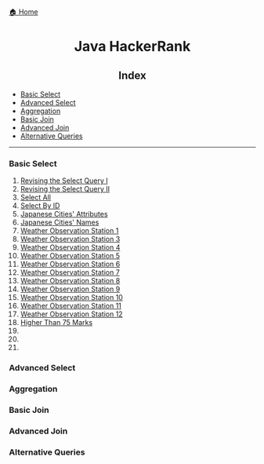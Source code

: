 [🏠 Home](../../../README.md)

<h1 style="text-align: center">Java HackerRank</h1>

<h2 style="text-align: center">Index</h2>

- [Basic Select](#basic-select)
- [Advanced Select](#advanced-select)
- [Aggregation](#aggregation)
- [Basic Join](#basic-join)
- [Advanced Join](#advanced-join)
- [Alternative Queries](#alternative-queries)

<hr/>

### Basic Select
1. [Revising the Select Query I](./solved%20problems/1.%20Revising%20the%20Select%20Query%20I.md)
2. [Revising the Select Query II](./solved%20problems/2.%20Revising%20the%20Select%20Query%20II.MD)
3. [Select All](./solved%20problems/3.%20Select%20All.md)
4. [Select By ID](./solved%20problems/4.%20Select%20By%20ID.md)
5. [Japanese Cities' Attributes](./solved%20problems/5.%20Japanese%20Cities'%20Attributes.md)
6. [Japanese Cities' Names](./solved%20problems/6.%20Japanese%20Cities'%20Names.md)
7. [Weather Observation Station 1](./solved%20problems/7.%20Weather%20Observation%20Station%201.md)
8. [Weather Observation Station 3](./solved%20problems/8.%20Weather%20Observation%20Station%203.md)
9.  [Weather Observation Station 4](./solved%20problems/9.%20Weather%20Observation%20Station%204.md)
10. [Weather Observation Station 5](./solved%20problems/10.%20Weather%20Observation%20Station%205.md)
11. [Weather Observation Station 6](./solved%20problems/11.%20Weather%20Observation%20Station%206.md)
12. [Weather Observation Station 7](./solved%20problems/12.%20Weather%20Observation%20Station%207.md)
13. [Weather Observation Station 8](./solved%20problems/13.%20Weather%20Observation%20Station%208.md)
14. [Weather Observation Station 9](./solved%20problems/14.%20Weather%20Observation%20Station%209.md)
15. [Weather Observation Station 10](./solved%20problems/15.%20Weather%20Observation%20Station%2010.md)
16. [Weather Observation Station 11](./solved%20problems/16.%20Weather%20Observation%20Station%2011.md)
17. [Weather Observation Station 12](./solved%20problems/17.%20Weather%20Observation%20Station%2012.md)
18. [Higher Than 75 Marks]()
19. []()
20. []()
21. []()

  
### Advanced Select

### Aggregation

### Basic Join

### Advanced Join

### Alternative Queries